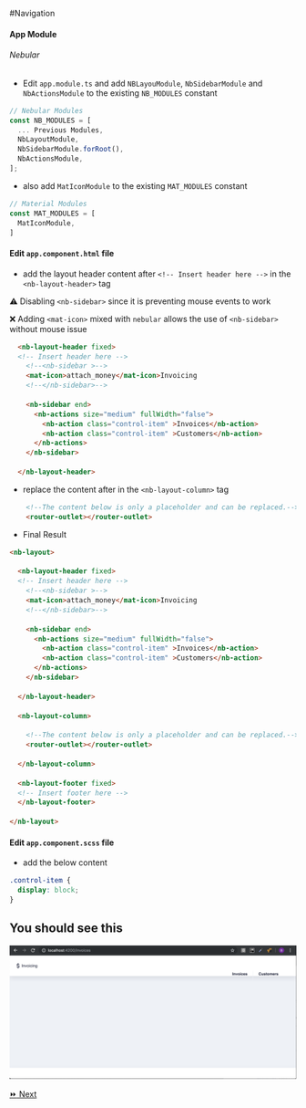
#Navigation

#### App Module

###### Nebular

* Edit `app.module.ts` and add `NBLayouModule`, `NbSidebarModule` and `NbActionsModule` to the existing `NB_MODULES` constant

```typescript
// Nebular Modules
const NB_MODULES = [
  ... Previous Modules,
  NbLayoutModule,
  NbSidebarModule.forRoot(),
  NbActionsModule,
];
```

* also add `MatIconModule` to the existing `MAT_MODULES` constant

```typescript
// Material Modules
const MAT_MODULES = [
  MatIconModule,
]
```

#### Edit `app.component.html` file

* add the layout header content after `<!-- Insert header here -->` in the `<nb-layout-header>` tag

:warning: Disabling `<nb-sidebar>` since it is preventing mouse events to work

:x: Adding `<mat-icon>` mixed with `nebular` allows the use of `<nb-sidebar>` without mouse issue

```html
  <nb-layout-header fixed>
  <!-- Insert header here -->
    <!--<nb-sidebar >-->
    <mat-icon>attach_money</mat-icon>Invoicing
    <!--</nb-sidebar>-->

    <nb-sidebar end>
      <nb-actions size="medium" fullWidth="false">
        <nb-action class="control-item" >Invoices</nb-action>
        <nb-action class="control-item" >Customers</nb-action>
      </nb-actions>
    </nb-sidebar>

  </nb-layout-header>
```

* replace the content after  <!--The content below is only a placeholder and can be replaced.--> in the `<nb-layout-column>` tag


```html
    <!--The content below is only a placeholder and can be replaced.-->
    <router-outlet></router-outlet>
```


* Final Result

```html
<nb-layout>

  <nb-layout-header fixed>
  <!-- Insert header here -->
    <!--<nb-sidebar >-->
    <mat-icon>attach_money</mat-icon>Invoicing
    <!--</nb-sidebar>-->

    <nb-sidebar end>
      <nb-actions size="medium" fullWidth="false">
        <nb-action class="control-item" >Invoices</nb-action>
        <nb-action class="control-item" >Customers</nb-action>
      </nb-actions>
    </nb-sidebar>

  </nb-layout-header>

  <nb-layout-column>

    <!--The content below is only a placeholder and can be replaced.-->
    <router-outlet></router-outlet>

  </nb-layout-column>

  <nb-layout-footer fixed>
  <!-- Insert footer here -->
  </nb-layout-footer>

</nb-layout>
```

#### Edit `app.component.scss` file

   * add the below content

```css
.control-item {
  display: block;
}
```

## You should see this

![image](../images/layout.png)

[:fast_forward: Next](backend.md)

